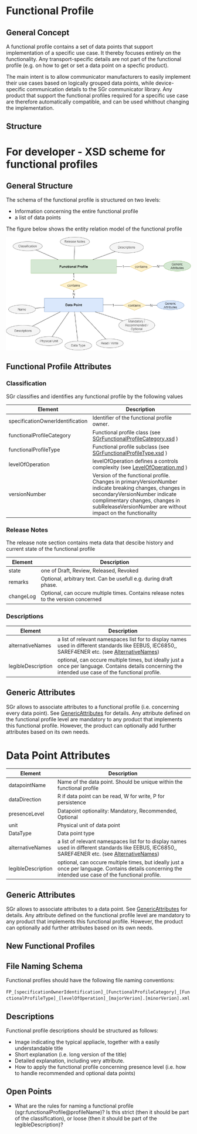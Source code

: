 # Functional Profile

## General Concept

A functional profile contains a set of data points that support implementation of a specific use case. It thereby
focuses entirely on the functionality. Any transport-specific details are not part of the functional profile (e.g.
on how to get or set a data point on a specfic product).

The main intent is to allow communicator manufacturers to easily implement their use cases based on logically grouped data points, while device-specific communication details to the SGr communicator library. Any product that support the functional profiles required for a specific use case are therefore  automatically compatible, and can be used whithout changing the implementation.

## Structure


# For developer - XSD scheme for functional profiles
## General Structure
The schema of the functional profile is structured on two levels:
- Information concerning the entire functional profile
- a list of data points

The figure below shows the entity relation model of the functional profile

![Functional Profile Entity Relation](functionalProfile.drawio.png)

## Functional Profile Attributes

### Classification
SGr classifies and identifies any functional profile by the following values

| Element               | Description |
|-----------------------|-------------|
| specificationOwnerIdentification          | Identifier of the functional profile owner. |
| functionalProfileCategory | Functional profile class (see [SGrFunctionalProfileCategory.xsd](/SchemaDatabase/SGr/Generic/SGrFunctionalProfileCategory.xsd) ) |
| functionalProfileType       | Functional profile subclass (see [SGrFunctionalProfileType.xsd](/SchemaDatabase/SGr/Generic/SGrFunctionalProfileType.xsd) ) |
| levelOfOperation   | levelOfOperation defines a controls complexity  (see [LevelOfOperation.md](LevelOfOperation.md) ) |
| versionNumber         | Version of the functional profile. Changes in primaryVersionNumber indicate breaking changes, changes in secondaryVersionNumber indicate complimentary changes, changes in subReleaseVersionNumber are without impact on the functionality | 

### Release Notes
The release note section contains meta data that descibe history and current state of the functional profile

| Element   | Description |
|-----------|-------------|
| state     | one of Draft, Review, Released, Revoked |
| remarks   |  Optional, arbitrary text. Can be usefull e.g. during draft phase. |
| changeLog | Optional, can occure multiple times. Contains release notes to the version concerned |

### Descriptions
| Element     | Description |
|-------------|-------------|
| alternativeNames  | a list of relevant namespaces list for to display names used in different standards like EEBUS, IEC6850,, SAREF4ENER etc. (see [AlternativeNames](AlternativeNames.md))|
| legibleDescription | optional, can occure multiple times, but ideally just a once per language. Contains details concerning the intended use case of the functional profile. |

## Generic Attributes
SGr allows to associate attributes to a functional profile (i.e. concerning every data point). See [GenericAttributes](GenericAttributes.md) for details. Any attribute defined on the functional profile level are mandatory to any product that implements this functional profile. However, the product can optionally add further attributes based on its own needs.

# Data Point Attributes
| Element     | Description |
|-------------|-------------|
| datapointName | Name of the data point. Should be unique within the functional profile |
| dataDirection | R if data point can be read, W for write, P for persistence |
| presenceLevel | Datapoint optionality: Mandatory, Recommended, Optional |
| unit | Physical unit of data point |
| DataType |  Data point type|
| alternativeNames | a list of relevant namespaces list for to display names used in different standards like EEBUS, IEC6850,, SAREF4ENER etc. (see [AlternativeNames](AlternativeNames.md))|
| legibleDescription | optional, can occure multiple times, but ideally just a once per language. Contains details concerning the intended use case of the functional profile. |

## Generic Attributes
SGr allows to associate attributes to a data point. See [GenericAttributes](GenericAttributes.md) for details.
Any attribute defined on the functional profile level are mandatory to any product that implements this functional profile. However, the product can optionally add further attributes based on its own needs.

## New Functional Profiles

## File Naming Schema
Functional profiles should have the following file naming conventions:

`FP_[specificationOwnerIdentification]_[FunctionalProfileCategory]_[FunctionalProfileType]_[levelOfOperation]_[majorVerion].[minorVerion].xml`

## Descriptions
Functional profile descriptions should be structured as follows:
- Image indicating the typical appliacle, together with a easily understandable title
- Short explanation (i.e. long version of the title)
- Detailed explanation, including very attribute.
- How to apply the functional profile concerning presence level (i.e. how to handle recommended and optional data points)

## Open Points
- What are the rules for naming a functional profile (sgr:functionalProfile@profileName)? Is this strict (then it should be part of the classification), or loose (then it should be part of the legibleDescription)?
